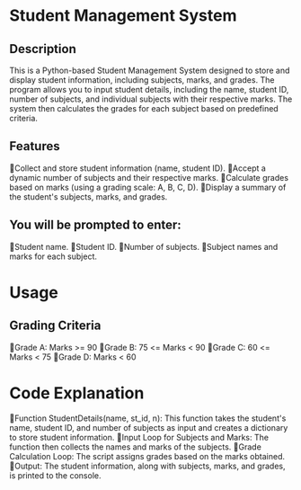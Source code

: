 # Student Management System
## Description
This is a Python-based Student Management System designed to store and display student information,
including subjects, marks, and grades. The program allows you to input student details,
including the name, student ID, number of subjects, and individual subjects with their respective marks.
The system then calculates the grades for each subject based on predefined criteria.

## Features
🔸Collect and store student information (name, student ID).
🔸Accept a dynamic number of subjects and their respective marks.
🔸Calculate grades based on marks (using a grading scale: A, B, C, D).
🔸Display a summary of the student's subjects, marks, and grades.

## You will be prompted to enter:
🔹Student name.
🔹Student ID.
🔹Number of subjects.
🔹Subject names and marks for each subject.

# Usage
## Grading Criteria
🔸Grade A: Marks >= 90
🔸Grade B: 75 <= Marks < 90
🔸Grade C: 60 <= Marks < 75
🔸Grade D: Marks < 60

# Code Explanation
🔹Function StudentDetails(name, st_id, n): This function takes the student's name, student ID,
   and number of subjects as input and creates a dictionary to store student information.
🔹Input Loop for Subjects and Marks: The function then collects the names and marks of the subjects.
🔹Grade Calculation Loop: The script assigns grades based on the marks obtained.
🔹Output: The student information, along with subjects, marks, and grades, is printed to the console.
